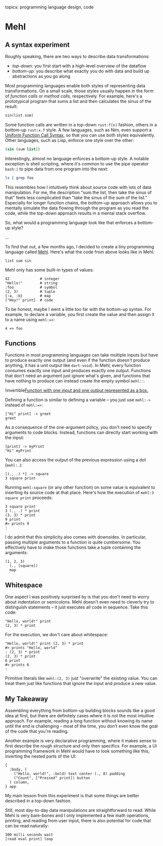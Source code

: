 topics: programming language design, code

# Mehl
## A syntax experiment

Roughly speaking, there are two ways to describe data transformations:

- *top-down*: you first start with a high-level overview of the dataflow
- *bottom-up*: you describe what exactly you do with data and build up abstractions as you go along

Most programming languages enable both styles of representing data transformations.
On a small scale, those styles usually happen in the form of *function calls* or *method calls,* respectively.
For example, here's a prototypical program that sums a list and then calculates the sinus of the result:

```rust
sin(list.sum)
```

Some function calls are written in a top-down `rust:f(x)` fashion, others in a bottom-up `rust:x.f` style.
A few languages, such as Nim, even support a [Uniform Function Call Syntax](https://en.wikipedia.org/wiki/Uniform_Function_Call_Syntax), so that you can use both styles equivalently.
Other languages, such as Lisp, enforce one style over the other:

```lisp
(sin (sum list))
```

Interestingly, almost no language enforces a bottom-up style.
A notable exception is shell scripting, where it's common to use the pipe operator `bash:|` to pipe data from one program into the next:

```bash
ls | grep foo
```

This resembles how I intuitively think about source code with lots of data manipulation.
For me, the description "sum the list, then take the sinus of that" feels less complicated than "take the sinus of the sum of the list."
Especially for longer function chains, the bottom-up approach allows you to mentally simulate the data flowing through the program as you read the code, while the top-down approach results in a mental stack overflow.

So, what would a programming language look like that enforces a bottom-up style?

...

To find that out, a few months ago, I decided to create a tiny programming language called [Mehl](https://github.com/MarcelGarus/mehl).
Here's what the code from above looks like in Mehl:

```mehl
list sum sin
```

Mehl only has some built-in types of values:

```mehl
42              # integer
"Hello!"        # string
:foo            # symbol
(2, 3)          # tuple
{:a, :b}        # map
["Hey!" print]  # code
```

To be honest, maybe I went a little too far with the bottom-up syntax.
For example, to declare a variable, you first create the value and then assign it to a name using `mehl:=>`:

```mehl
4 => foo
```

## Functions

Functions in most programming languages can take multiple inputs but have to produce exactly one output (and even if the function doesn't produce anything, it has a unit output like `dart:void`).
In Mehl, every function consumes exactly one input and produces exactly one output.
Functions that don't need an argument just ignore what's given, and functions that have nothing to produce can instead create the empty symbol `mehl::`.

!invertible[Function with one input and one output represented as a box.](files/function-with-one-input-one-output.webp)

Defining a function is similar to defining a variable – you just use `mehl:->` instead of `mehl:=>`:

```mehl
["Hi" print] -> greet
greet
```

As a consequence of the one-argument policy, you don't need to specify arguments to code blocks.
Instead, functions can directly start working with the input:

```mehl
[print] -> myPrint
"Hi" myPrint
```

You can also access the output of the previous expression using a dot (`mehl:.`):

```mehl
[(., .) *] -> square
3 square print
```

Running `mehl:square` (or any other function) on some value is equivalent to inserting its source code at that place.
Here's how the execution of `mehl:3 square print` proceeds:

```mehl
3 square print
3 (., .) * print
(3, 3) * print
9 print
#> prints 9
:
```

I do admit that this simplicity also comes with downsides.
In particular, passing multiple arguments to a function is quite cumbersome.
You effectively have to make those functions take a tuple containing the arguments:

```mehl
(1, 2, 3)
  (., [square])
  map
```

## Whitespace

One aspect I was positively surprised by is that you don't need to worry about indentation *or* semicolons.
Mehl doesn't even need to cleverly try to distinguish statements – it just executes all code in sequence.
Take this code:

```mehl
"Hello, world!" print
(2, 3) * print
```

For the execution, we don't care about whitespace:

```mehl
"Hello, world!" print (2, 3) * print
#> prints "Hello, world"
: (2, 3) * print
(2, 3) * print
6 print
#> prints 6
:
```

Primitive literals like `mehl:(2, 3)` just "overwrite" the existing value.
You can treat them just like functions that ignore the input and produce a new value.

## My Takeaway

Assembling everything from bottom-up building blocks sounds like a good idea at first, but there are definitely cases where it is *not* the most intuitive approach.
For example, reading a long function without knowing its name until the end is challenging – most of the time, you don't even know the goal of the code that you're reading.

Another example is very declarative programming, where it makes sense to first describe the rough structure and only then specifics.
For example, a UI programming framework in Mehl would have to look something like this, inverting the nested parts of the UI:

```mehl
{
  :body, (
    ("Hello, world!", :bold) text center (., 8) padding
    ("Count", ["Pressed" print]) button
  ) column,
} app
```

My main lesson from this experiment is that some things are better described in a top-down fashion.

Still, most day-to-day data manipulations are straightforward to read.
While Mehl is very bare-bones and I only implemented a few math operations, printing, and reading from user input, there is also potential for code that can be read naturally:

```mehl
300 milli seconds wait
[read eval print] loop
```
